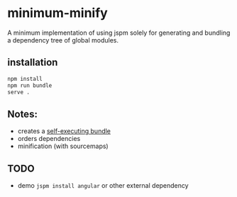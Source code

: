# minimum-minify

A minimum implementation of using jspm solely for generating and bundling a dependency tree of global modules.

## installation

```bash
npm install  
npm run bundle  
serve .
```

## Notes:

- creates a [self-executing bundle](https://github.com/jspm/jspm-cli/wiki/Production-Workflows#creating-a-self-executing-bundle)
- orders dependencies
- minification (with sourcemaps)


## TODO

- demo `jspm install angular` or other external dependency
